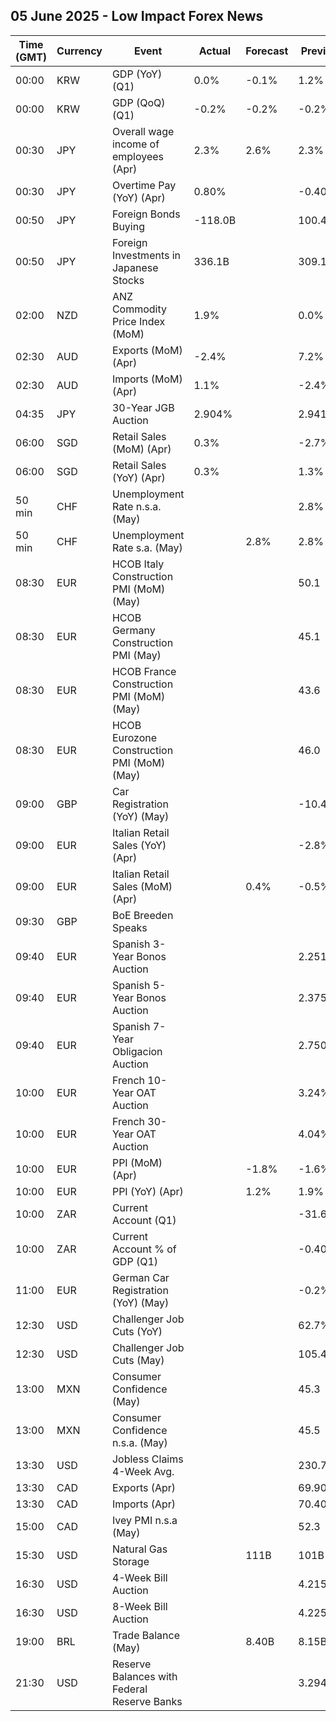 ## 05 June 2025 - Low Impact Forex News

| Time (GMT) | Currency | Event | Actual | Forecast | Previous |
|------|----------|-------|--------|----------|----------|
| 00:00 | KRW | GDP (YoY) (Q1) | 0.0% | -0.1% | 1.2% |
| 00:00 | KRW | GDP (QoQ) (Q1) | -0.2% | -0.2% | -0.2% |
| 00:30 | JPY | Overall wage income of employees (Apr) | 2.3% | 2.6% | 2.3% |
| 00:30 | JPY | Overtime Pay (YoY) (Apr) | 0.80% |  | -0.40% |
| 00:50 | JPY | Foreign Bonds Buying | -118.0B |  | 100.4B |
| 00:50 | JPY | Foreign Investments in Japanese Stocks | 336.1B |  | 309.1B |
| 02:00 | NZD | ANZ Commodity Price Index (MoM) | 1.9% |  | 0.0% |
| 02:30 | AUD | Exports (MoM) (Apr) | -2.4% |  | 7.2% |
| 02:30 | AUD | Imports (MoM) (Apr) | 1.1% |  | -2.4% |
| 04:35 | JPY | 30-Year JGB Auction | 2.904% |  | 2.941% |
| 06:00 | SGD | Retail Sales (MoM) (Apr) | 0.3% |  | -2.7% |
| 06:00 | SGD | Retail Sales (YoY) (Apr) | 0.3% |  | 1.3% |
| 50 min | CHF | Unemployment Rate n.s.a. (May) |  |  | 2.8% |
| 50 min | CHF | Unemployment Rate s.a. (May) |  | 2.8% | 2.8% |
| 08:30 | EUR | HCOB Italy Construction PMI (MoM) (May) |  |  | 50.1 |
| 08:30 | EUR | HCOB Germany Construction PMI (May) |  |  | 45.1 |
| 08:30 | EUR | HCOB France Construction PMI (MoM) (May) |  |  | 43.6 |
| 08:30 | EUR | HCOB Eurozone Construction PMI (MoM) (May) |  |  | 46.0 |
| 09:00 | GBP | Car Registration (YoY) (May) |  |  | -10.4% |
| 09:00 | EUR | Italian Retail Sales (YoY) (Apr) |  |  | -2.8% |
| 09:00 | EUR | Italian Retail Sales (MoM) (Apr) |  | 0.4% | -0.5% |
| 09:30 | GBP | BoE Breeden Speaks |  |  |  |
| 09:40 | EUR | Spanish 3-Year Bonos Auction |  |  | 2.251% |
| 09:40 | EUR | Spanish 5-Year Bonos Auction |  |  | 2.375% |
| 09:40 | EUR | Spanish 7-Year Obligacion Auction |  |  | 2.750% |
| 10:00 | EUR | French 10-Year OAT Auction |  |  | 3.24% |
| 10:00 | EUR | French 30-Year OAT Auction |  |  | 4.04% |
| 10:00 | EUR | PPI (MoM) (Apr) |  | -1.8% | -1.6% |
| 10:00 | EUR | PPI (YoY) (Apr) |  | 1.2% | 1.9% |
| 10:00 | ZAR | Current Account (Q1) |  |  | -31.6B |
| 10:00 | ZAR | Current Account % of GDP (Q1) |  |  | -0.40% |
| 11:00 | EUR | German Car Registration (YoY) (May) |  |  | -0.2% |
| 12:30 | USD | Challenger Job Cuts (YoY) |  |  | 62.7% |
| 12:30 | USD | Challenger Job Cuts (May) |  |  | 105.441K |
| 13:00 | MXN | Consumer Confidence (May) |  |  | 45.3 |
| 13:00 | MXN | Consumer Confidence n.s.a. (May) |  |  | 45.5 |
| 13:30 | USD | Jobless Claims 4-Week Avg. |  |  | 230.75K |
| 13:30 | CAD | Exports (Apr) |  |  | 69.90B |
| 13:30 | CAD | Imports (Apr) |  |  | 70.40B |
| 15:00 | CAD | Ivey PMI n.s.a (May) |  |  | 52.3 |
| 15:30 | USD | Natural Gas Storage |  | 111B | 101B |
| 16:30 | USD | 4-Week Bill Auction |  |  | 4.215% |
| 16:30 | USD | 8-Week Bill Auction |  |  | 4.225% |
| 19:00 | BRL | Trade Balance (May) |  | 8.40B | 8.15B |
| 21:30 | USD | Reserve Balances with Federal Reserve Banks |  |  | 3.294T |
